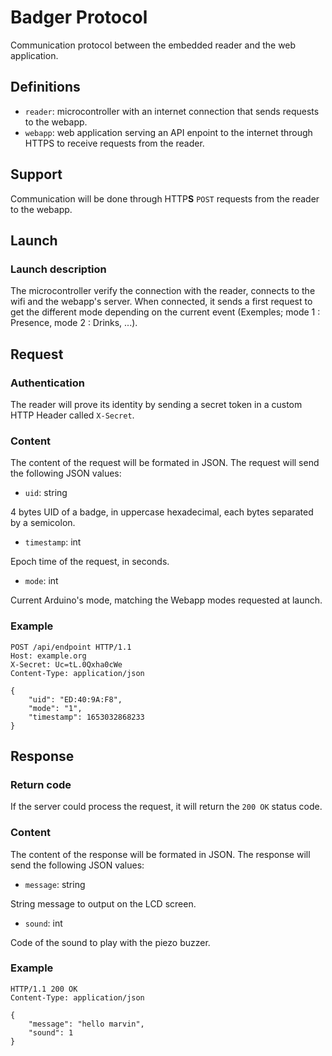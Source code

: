 # Badger Protocol
Communication protocol between the embedded reader and the web application.

## Definitions
- `reader`: microcontroller with an internet connection that sends requests to the webapp.
- `webapp`: web application serving an API enpoint to the internet through HTTPS to receive requests from the reader.

## Support
Communication will be done through HTTP**S** `POST` requests from the reader to the webapp.

## Launch

### Launch description
The microcontroller verify the connection with the reader, connects to the wifi and the webapp's server.
When connected, it sends a first request to get the different mode depending on the current event
(Exemples; mode 1 : Presence, mode 2 : Drinks, ...).

## Request

### Authentication
The reader will prove its identity by sending a secret token in a custom HTTP Header called `X-Secret`.

### Content
The content of the request will be formated in JSON.
The request will send the following JSON values:
- `uid`: string

4 bytes UID of a badge, in uppercase hexadecimal, each bytes separated by a semicolon.
- `timestamp`: int

Epoch time of the request, in seconds.

- `mode`: int

Current Arduino's mode, matching the Webapp modes requested at launch.

### Example

```
POST /api/endpoint HTTP/1.1
Host: example.org
X-Secret: Uc=tL.0Qxha0cWe
Content-Type: application/json

{
    "uid": "ED:40:9A:F8",
    "mode": "1",
    "timestamp": 1653032868233
}
```

## Response

### Return code
If the server could process the request, it will return the `200 OK` status code.

### Content
The content of the response will be formated in JSON.
The response will send the following JSON values:
- `message`: string

String message to output on the LCD screen.
- `sound`: int

Code of the sound to play with the piezo buzzer.

### Example
```
HTTP/1.1 200 OK
Content-Type: application/json

{
    "message": "hello marvin",
    "sound": 1
}
```

